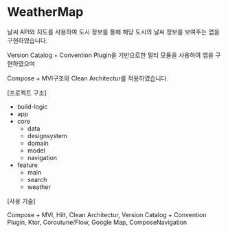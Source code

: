 # WeatherMap

날씨 API와 지도를 사용하여 도시 정보를 통해 해당 도시의 날씨 정보를 보여주는 앱을 구현하였습니다.

Version Catalog + Convention Plugin을 기반으로한 멀티 모듈을 사용하여 앱을 구현하였으며

Compose + MVI구조와 Clean Architectur를 적용하였습니다.


[프로젝트 구조]
- build-logic
- app
- core
  - data
  - designsystem
  - domain
  - model
  - navigation
- feature
  - main
  - search
  - weather


[사용 기술]

Compose + MVI, Hilt, Clean Architectur, Version Catalog + Convention Plugin, Ktor, Coroutune/Flow, Google Map, ComposeNavigation
